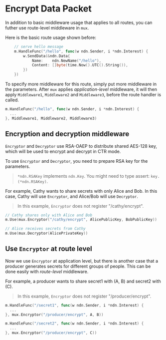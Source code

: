 # Encrypt Data Packet

In addition to basic middleware usage that applies to all routes, you can futher use route-level middleware in `mux`.

Here is the basic route usage shown before:

```go
	// serve hello message
	m.HandleFunc("/hello", func(w ndn.Sender, i *ndn.Interest) {
		w.SendData(&ndn.Data{
			Name:    ndn.NewName("/hello"),
			Content: []byte(time.Now().UTC().String()),
		})
	})
```

To specify more middleware for this route, simply put more middleware in the parameters. After `mux` applies _application-level_ middleware, it will then apply `Middleware1`, `Middleware2` and `Middleware3`, before the route handler is called.

```go
m.HandleFunc("/hello", func(w ndn.Sender, i *ndn.Interest) {
  ...
}, Middleware1, Middleware2, Middleware3)
```

## Encryption and decryption middleware

`Encryptor` and `Decryptor` use RSA-OAEP to distribute shared AES-128 key, which will be used to encrypt and decrypt in CTR mode.

To use `Encryptor` and `Decryptor`, you need to prepare RSA key for the parameters.

> `*ndn.RSAKey` implements `ndn.Key`. You might need to type assert: `key.(*ndn.RSAKey)`.

For example, Cathy wants to share secrets with only Alice and Bob. In this case, Cathy will use `Encryptor`, and Alice/Bob will use `Decryptor`.

> In this example, `Encryptor` does not register "/cathy/encrypt".

```go
// Cathy shares only with Alice and Bob
m.Use(mux.Encryptor("/cathy/encrypt", AlicePublicKey, BobPublicKey))

// Alice receives secrets from Cathy
m.Use(mux.Decryptor(AlicePrivateKey))
```

## Use `Encryptor` at route level

Now we use `Encryptor` at application level, but there is another case that a producer generates secrets for different groups of people. This can be done easily with _route-level_ middleware.

For example, a producer wants to share secret1 with (A, B) and secret2 with (C).

> In this example, `Encryptor` does not register "/producer/encrypt".

```go
m.HandleFunc("/secret1", func(w ndn.Sender, i *ndn.Interest) {
  ...
}, mux.Encryptor("/producer/encrypt", A, B))

m.HandleFunc("/secret2", func(w ndn.Sender, i *ndn.Interest) {
  ...
}, mux.Encryptor("/producer/encrypt", C))
```
